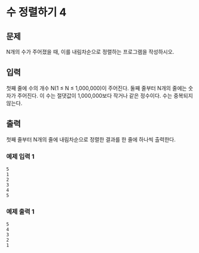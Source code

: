 # 수 정렬하기 4

## 문제

N개의 수가 주어졌을 때, 이를 내림차순으로 정렬하는 프로그램을 작성하시오.

## 입력

첫째 줄에 수의 개수 N(1 ≤ N ≤ 1,000,000)이 주어진다. 둘째 줄부터 N개의 줄에는 숫자가 주어진다. 이 수는 절댓값이 1,000,000보다 작거나 같은 정수이다. 수는 중복되지 않는다.

## 출력

첫째 줄부터 N개의 줄에 내림차순으로 정렬한 결과를 한 줄에 하나씩 출력한다.

### 예제 입력 1

```
5
1
2
3
4
5
```

### 예제 출력 1

```
5
4
3
2
1
```